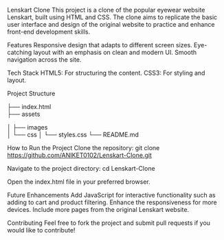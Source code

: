 Lenskart Clone
This project is a clone of the popular eyewear website Lenskart, built using HTML and CSS. The clone aims to replicate the basic user interface and design of the original website to practice and enhance front-end development skills.

Features
Responsive design that adapts to different screen sizes.
Eye-catching layout with an emphasis on clean and modern UI.
Smooth navigation across the site.

Tech Stack
HTML5: For structuring the content.
CSS3: For styling and layout.

Project Structure

├── index.html        
├── assets

│   ├── images         
│   └── css
│       └── styles.css 
└── README.md          


How to Run the Project
Clone the repository:
git clone https://github.com/ANIKET0102/Lenskart-Clone.git


Navigate to the project directory:
cd Lenskart-Clone

Open the index.html file in your preferred browser.


Future Enhancements
Add JavaScript for interactive functionality such as adding to cart and product filtering.
Enhance the responsiveness for more devices.
Include more pages from the original Lenskart website.

Contributing
Feel free to fork the project and submit pull requests if you would like to contribute!


